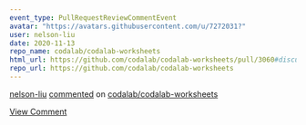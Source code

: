 ```yaml
---
event_type: PullRequestReviewCommentEvent
avatar: "https://avatars.githubusercontent.com/u/7272031?"
user: nelson-liu
date: 2020-11-13
repo_name: codalab/codalab-worksheets
html_url: https://github.com/codalab/codalab-worksheets/pull/3060#discussion_r522567696
repo_url: https://github.com/codalab/codalab-worksheets
---
```


<a href='https://github.com/nelson-liu' target='_blank'>nelson-liu</a> <a href='https://github.com/codalab/codalab-worksheets/pull/3060#discussion_r522567696' target='_blank'>commented</a> on <a href='https://github.com/codalab/codalab-worksheets' target='_blank'>codalab/codalab-worksheets</a>

<a href='https://github.com/codalab/codalab-worksheets/pull/3060#discussion_r522567696' target='_blank'>View Comment</a>